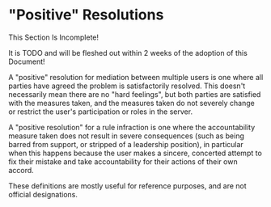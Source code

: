 # "Positive" Resolutions

<div class="warning">
This Section Is Incomplete! 

It is TODO and will be fleshed out within 2 weeks of the adoption of this Document!
</div>

A "positive" resolution for mediation between multiple users is one where all parties have agreed the problem is satisfactorily resolved. This doesn't necessarily mean there are no "hard feelings", but both parties are satisfied with the measures taken, and the measures taken do not severely change or restrict the user's participation or roles in the server.

A "positive resolution" for a rule infraction is one where the accountability measure taken does not result in severe consequences (such as being barred from support, or stripped of a leadership position), in particular when this happens because the user makes a sincere, concerted attempt to fix their mistake and take accountability for their actions of their own accord.

These definitions are mostly useful for reference purposes, and are not official designations.
